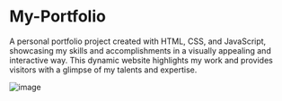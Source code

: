 # My-Portfolio

A personal portfolio project created with HTML, CSS, and JavaScript, showcasing my skills and accomplishments in a visually appealing and
interactive way. This dynamic website highlights my work and provides visitors with a glimpse of my talents and expertise.


![image](https://github.com/user-attachments/assets/d36970f9-78ea-482d-bc10-2152a73bfd53)

